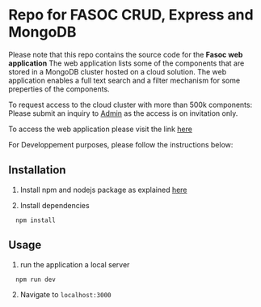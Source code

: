 
# Repo for FASOC CRUD, Express and MongoDB

Please note that this repo contains the source code for the **Fasoc web application**
The web application lists some of the components that are stored in a MongoDB cluster hosted on a cloud solution. 
The web application enables a full text search and a filter mechanism for some preperties of the components.

To request access to the cloud cluster with more than 500k components:
Please submit an inquiry to [Admin](zinebbe@umich.edu) as the access is on invitation only.

To access the web application please visit the link [here](http://fasoc.herokuapp.com/)


For Developpement purposes, please follow the instructions below:

## Installation

1. Install npm and nodejs package as explained [here](https://nodejs.org/en/)

2. Install dependencies
```
  npm install 
```

## Usage 

1. run the application a local server
```
  npm run dev 
```

2. Navigate to `localhost:3000`


